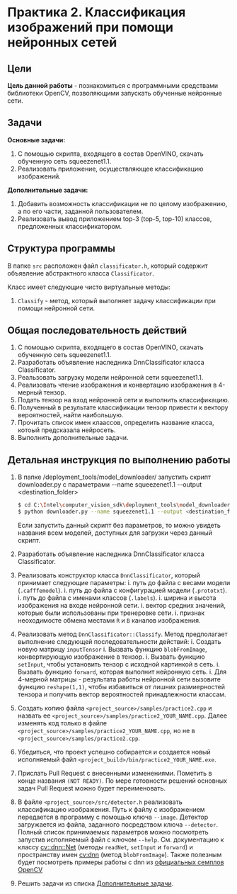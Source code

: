 ﻿# Практика 2. Классификация изображений при помощи нейронных сетей


## Цели

__Цель данной работы__ - познакомиться с программными средствами библиотеки 
OpenCV, позволяющими запускать обученные нейронные сети.

## Задачи
  
__Основные задачи:__

  1. С помощью скрипта, входящего в состав OpenVINO, скачать обученную сеть squeezenet1.1.
  2. Реализовать приложение, осуществляющее классификацию изображений.
    
  
__Дополнительные задачи:__

  1. Добавить возможность классификации не по целому изображению, а по его части, заданной пользователем.
  1. Реализовать вывод приложением top-3 (top-5, top-10) классов, предложенных классификатором.

## Структура программы

В папке `src` расположен файл `classificator.h`, который содержит объявление абстрактного класса `Classificator`.

Класс имеет следующие чисто виртуальные методы:
  1. `Classify` - метод, который выполняет задачу классификации при помощи нейронной сети.
  
## Общая последовательность действий
  1. С помощью скрипта, входящего в состав OpenVINO, скачать обученную сеть squeezenet1.1.
  1. Разработать объявление наследника DnnClassificator класса Classificator.
  1. Реальзовать загрузку модели нейронной сети squeezenet1.1.
  1. Реализовать чтение изображения и конвертацию изображения в 4-мерный тензор.
  1. Подать тензор на вход нейронной сети и выполнить классификацию.
  1. Полученный в результате классификации тензор привести к вектору вероятностей, найти наибольшую.
  1. Прочитать список имен клаассов, определить название класса, котоый предсказала нейросеть.
  1. Выполнить дополнительные задачи.
  
## Детальная инструкция по выполнению работы

  1. В папке <openvino>/deployment_tools/model_downloader/  запустить скрипт downloader.py с параметрами --name squeezenet1.1 --output <destination_folder> 
        ```bash
        $ cd C:\Intel\computer_vision_sdk\deployment_tools\model_downloader
        $ python downloader.py --name squeezenet1.1 --output <destination_folder>
        ```
        Если запустить данный скрипт без параметров, то можно увидеть названия всем моделей, доступных для загрузки через данный скрипт.
  
  1. Разработать объявление наследника DnnClassificator класса Classificator.
  
  1. Реализовать конструктор класса `DnnClassificator`, который принимает следующие параметры:
        i. путь до файла с весами модели (`.cafffemodel`).
		i. путь до файла с конфигурацией модели (`.prototxt`).
		i. путь до файла с именами классов (`.labels`).
		i. ширина и высота изображения на входе нейронной сети.
		i. вектор средних значений, которые были использованы при тренеровке сети.
        i. признак неоходимосте обмена местами `R` и `В` каналов изображения.		
  
  1. Реализовать метод `DnnClassificator::Classify`. Метод предполагает выполнение следующей последовательности действий:
     i. Создать новую матрицу `inputTensor`
	 i. Вызвать функцию `blobFromImage`, конвертирующую изображение в тензор.
	 i. Вызвать функцию `setInput`, чтобы установить тензор с исходной картинкой в сеть.
	 i. Вызвать функцию `forward`, которая выполнит нейронную сеть.
	 i. Для 4-мерной матрицы - результата работы нейронной сети вызовите функцию `reshape(1,1)`, чтобы избавиться от лишних размиерностей тензора и получить вектор вероятностей принадлежности классам.
	 
  1. Создать копию файла `<project_source>/samples/practice2.cpp` и назвать ее `<project_source>/samples/practice2_YOUR_NAME.cpp`. Далее изменять код только в файле `<project_source>/samples/practice2_YOUR_NAME.cpp`, но не в `<project_source>/samples/practice2.cpp`.
  
  1. Убедиться, что проект успешно собирается и создается новый исполняемый файл `<project_build>/bin/practice2_YOUR_NAME.exe`.
  
  1. Прислать Pull Request с внесенными изменениями. Пометить в конце названия `(NOT READY)`. По мере готовности решений основных задач Pull Request можно будет переименовать.
  
  1. В файле `<project_source>/src/detector.h` реализовать классификацию изображения. Путь к файлу с изображением передается в программу с помощью ключа `--image`. Детектор загружается из файла, заданного посредством ключа `--detector`. Полный список принимаемых параметров можно посмотреть запустив исполняемый файл с ключом `--help`. См. документацию к классу [cv::dnn::Net][opencv_dnn_net] (методы `readNet`, `setInput` и `forward`) и пространству имен [cv:dnn][opencv_dnn] (метод `blobFromImage`). Также полезным будет посмотреть примеры работы с dnn из [официальных семплов OpenCV][opencv_examples]
  
  1. Решить задачи из списка [Дополнительные задачи][addtasks].


  
  
<!-- LINKS -->
  
[practice1]: docs/README_1.md
[git-intro]: docs/README_1.md#Общие-инструкции-по-работе-с-git
[cmake-msvs]: docs/README_1.md#Сборка-проекта-с-помощью-cmake-и-microsoft-visual-studio 
[opencv_dnn]: https://docs.opencv.org/4.1.0/df/d57/namespacecv_1_1dnn.html
[opencv_dnn_net]: https://docs.opencv.org/4.1.0/db/d30/classcv_1_1dnn_1_1Net.html#details
[opencv_examples]: https://docs.opencv.org/4.1.0/examples.html
[opencv_dnn_classification_sample]: https://docs.opencv.org/4.1.0/d9/d8d/samples_2dnn_2classification_8cpp-example.html
[addtasks]: src/README_2.md#Задачи